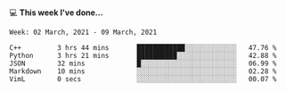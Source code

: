 💻 **This week I've done...**

<!--START_SECTION:waka-->
```text
Week: 02 March, 2021 - 09 March, 2021

C++         3 hrs 44 mins       ████████████░░░░░░░░░░░░░   47.76 % 
Python      3 hrs 21 mins       ██████████░░░░░░░░░░░░░░░   42.88 % 
JSON        32 mins             █░░░░░░░░░░░░░░░░░░░░░░░░   06.99 % 
Markdown    10 mins             ░░░░░░░░░░░░░░░░░░░░░░░░░   02.28 % 
VimL        0 secs              ░░░░░░░░░░░░░░░░░░░░░░░░░   00.07 %
```
<!--END_SECTION:waka-->
